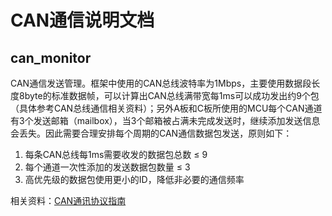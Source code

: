 # CAN通信说明文档

## can_monitor

CAN通信发送管理。框架中使用的CAN总线波特率为1Mbps，主要使用数据段长度8byte的标准数据帧，可以计算出CAN总线满带宽每1ms可以成功发出约9个包（具体参考CAN总线通信相关资料）；另外A板和C板所使用的MCU每个CAN通道有3个发送邮箱（mailbox），当3个邮箱被占满未完成发送时，继续添加发送信息会丢失。因此需要合理安排每个周期的CAN通信数据包发送，原则如下：

1. 每条CAN总线每1ms需要收发的数据包总数 $\leq$ 9
2. 每个通道一次性添加的发送数据包数量 $\leq$ 3
3. 高优先级的数据包使用更小的ID，降低非必要的通信频率

相关资料：[CAN通讯协议指南](https://zhuanlan.zhihu.com/p/162708070)

